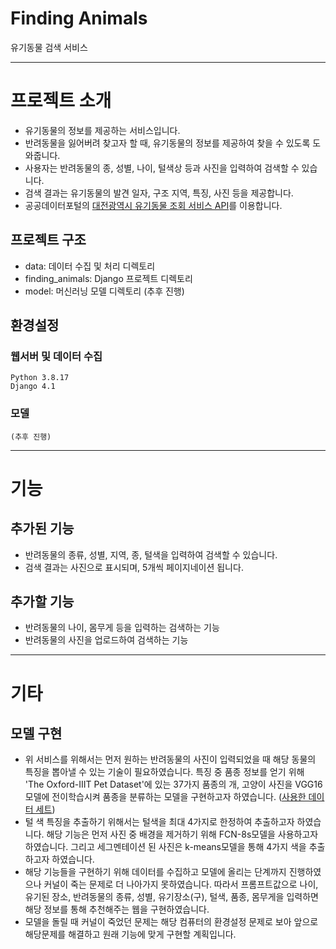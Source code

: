 # Finding Animals

유기동물 검색 서비스

---

# 프로젝트 소개

-   유기동물의 정보를 제공하는 서비스입니다.
-   반려동물을 잃어버려 찾고자 할 때, 유기동물의 정보를 제공하여 찾을 수 있도록 도와줍니다.
-   사용자는 반려동물의 종, 성별, 나이, 털색상 등과 사진을 입력하여 검색할 수 있습니다.
-   검색 결과는 유기동물의 발견 일자, 구조 지역, 특징, 사진 등을 제공합니다.
-   공공데이터포털의 [대전광역시 유기동물 조회 서비스 API](https://www.data.go.kr/data/15016646/openapi.do)를 이용합니다.

## 프로젝트 구조

-   data: 데이터 수집 및 처리 디렉토리
-   finding_animals: Django 프로젝트 디렉토리
-   model: 머신러닝 모델 디렉토리 (추후 진행)

## 환경설정

### 웹서버 및 데이터 수집

```
Python 3.8.17
Django 4.1
```

### 모델

```
(추후 진행)
```

<!-- - torch 2.0.0 -->

---

# 기능

## 추가된 기능

-   반려동물의 종류, 성별, 지역, 종, 털색을 입력하여 검색할 수 있습니다.
-   검색 결과는 사진으로 표시되며, 5개씩 페이지네이션 됩니다.

## 추가할 기능

-   반려동물의 나이, 몸무게 등을 입력하는 검색하는 기능
-   반려동물의 사진을 업로드하여 검색하는 기능

---

# 기타

## 모델 구현

-   위 서비스를 위해서는 먼저 원하는 반려동물의 사진이 입력되었을 때 해당 동물의 특징을 뽑아낼 수 있는 기술이 필요하였습니다. 특징 중 품종 정보를 얻기 위해 'The Oxford-IIIT Pet Dataset'에 있는 37가지 품종의 개, 고양이 사진을 VGG16모델에 전이학습시켜 품종을 분류하는 모델을 구현하고자 하였습니다.
    ([사용한 데이터 세트](https://www.robots.ox.ac.uk/~vgg/data/pets/))
-   털 색 특징을 추출하기 위해서는 털색을 최대 4가지로 한정하여 추출하고자 하였습니다. 해당 기능은 먼저 사진 중 배경을 제거하기 위해 FCN-8s모델을 사용하고자 하였습니다. 그리고 세그멘테이션 된 사진은 k-means모델을 통해 4가지 색을 추출하고자 하였습니다.
-   해당 기능들을 구현하기 위해 데이터를 수집하고 모델에 올리는 단계까지 진행하였으나 커널이 죽는 문제로 더 나아가지 못하였습니다. 따라서 프롬프트값으로 나이, 유기된 장소, 반려동물의 종류, 성별, 유기장소(구), 털색, 품종, 몸무게을 입력하면 해당 정보를 통해 추천해주는 웹을 구현하였습니다.
-   모델을 돌릴 때 커널이 죽었던 문제는 해당 컴퓨터의 환경설정 문제로 보아 앞으로 해당문제를 해결하고 원래 기능에 맞게 구현할 계획입니다.
